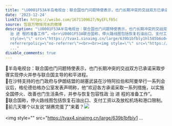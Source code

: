 ```yaml
---
title: "\U0001F53A半岛电视台：联合国也门问题特使表示，也门长期冲突的交战双方已承诺采取步骤实现停火并参与联合国主导的和平进程。\U0001F53A在沙特支持的也门政府与伊朗结盟的胡..."
date: '2023-12-24'
linkTitle: https://weibo.com/1671109627/NyEFLf05c
source: 包容万物恒河水的微博
description: "\U0001F53A半岛电视台：联合国也门问题特使表示，也门长期冲突的交战双方已承诺采取步骤实现停火并参与联合国主导的和平进程。<br>\U0001F53A在沙特支持的也门政府与伊朗结盟的胡塞武装在沙特阿拉伯和阿曼举行一系列会议后，格伦德伯格办公室发表声明称，他“欢迎各方承诺采取一系列措施，以实施全国停火、改善也门生活条件，并参与恢复包容性政
  治 进 程的准备工作”。<br>\U0001F53A联合国称，停火路线图包括恢复石油出口、支付工资以及放松机场和港口限制。<br>\U0001F53A前几天哪个以友说“胡赛完蛋了”来着？<img
  style=\"\" src=\"https://tvax1.sinaimg.cn/large/639b1bfbly1hl585b6o04j20yi1bo1kx.jpg\"
  referrerpolicy=\"no-referrer\"><br><br><img style=\"\" src=\"https://tvax4.sinaimg.cn/large/639b1bfbly1
  ..."
disable_comments: true
---
```

🔺半岛电视台：联合国也门问题特使表示，也门长期冲突的交战双方已承诺采取步骤实现停火并参与联合国主导的和平进程。<br>🔺在沙特支持的也门政府与伊朗结盟的胡塞武装在沙特阿拉伯和阿曼举行一系列会议后，格伦德伯格办公室发表声明称，他“欢迎各方承诺采取一系列措施，以实施全国停火、改善也门生活条件，并参与恢复包容性政 治 进 程的准备工作”。<br>🔺联合国称，停火路线图包括恢复石油出口、支付工资以及放松机场和港口限制。<br>🔺前几天哪个以友说“胡赛完蛋了”来着？<img style="" src="https://tvax1.sinaimg.cn/large/639b1bfbly1hl585b6o04j20yi1bo1kx.jpg" referrerpolicy="no-referrer"><br><br><img style="" src="https://tvax4.sinaimg.cn/large/639b1bfbly1 ...